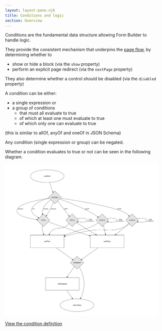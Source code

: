 ```yaml
---
layout: layout-pane.njk
title: Conditions and logic
section: Overview
---
```



Conditions are the fundamental data structure allowing Form Builder to handle logic. 

They provide the consistent mechanism that underpins the [page flow](/overview/flow), by determining whether to

- show or hide a block (via the `show` property)
- perform an explicit page redirect (via the `nextPage` property)

They also determine whether a control should be disabled (via the `disabled` property)

A condition can be either:

- a single expression or
- a group of conditions
  - that must all evaluate to true
  - of which at least one must evaluate to true
  - of which only one can evaluate to true

(this is similar to allOf, anyOf and oneOf in JSON Schema)

Any condition (single expression or group) can be negated.

Whether a condition evaluates to true or not can be seen in the following diagram.

![Condition evaluation diagram](images/condition.schema.svg)

[View the condition definition](/definition/condition)